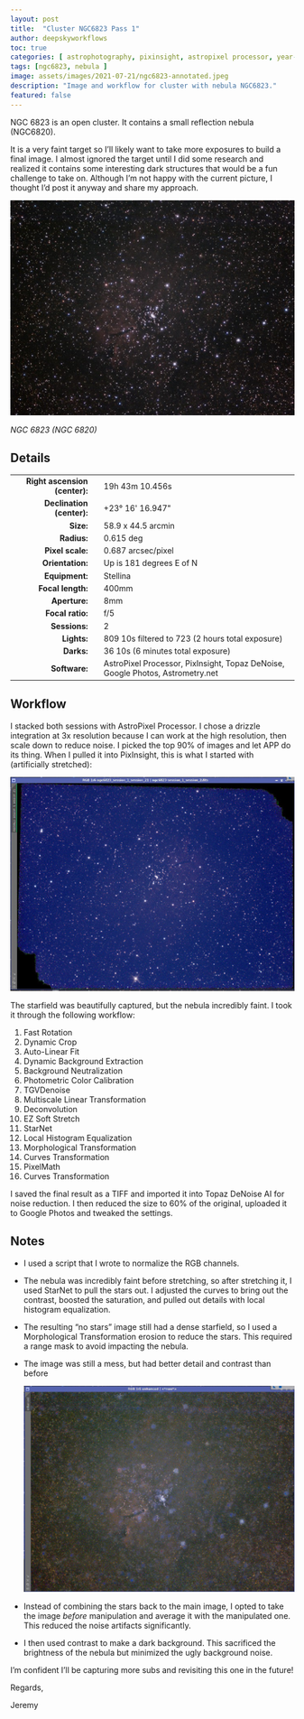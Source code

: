 ```yaml
---
layout: post
title:  "Cluster NGC6823 Pass 1"
author: deepskyworkflows
toc: true
categories: [ astrophotography, pixinsight, astropixel processor, year-2021, month-2021-july ]
tags: [ngc6823, nebula ]
image: assets/images/2021-07-21/ngc6823-annotated.jpeg
description: "Image and workflow for cluster with nebula NGC6823."
featured: false
---
```


NGC 6823 is an open cluster. It contains a small reflection nebula (NGC6820).

It is a very faint target so I’ll likely want to take more exposures to build a final image. I almost ignored the target until I did some research and realized it contains some interesting dark structures that would be a fun challenge to take on. Although I’m not happy with the current picture, I thought I’d post it anyway and share my approach.

[![NGC6823 Pass 1](/assets/images/2021-07-21/ngc6823.jpeg)](/assets/images/2021-07-21/ngc6823.jpeg)

*NGC 6823 (NGC 6820)*

## Details

| | | |
|--:|---|:--| 
|__Right ascension (center):__| |19h 43m 10.456s|
|__Declination (center):__| | +23° 16' 16.947"|
|__Size:__| | 58.9 x 44.5 arcmin|
|__Radius:__| | 0.615 deg|
|__Pixel scale:__| | 0.687 arcsec/pixel|
|__Orientation:__| | Up is 181 degrees E of N|
|__Equipment:__| | Stellina|
|__Focal length:__| | 400mm|
|__Aperture:__| | 8mm|
|__Focal ratio:__| | f/5|
|__Sessions:__| | 2|
|__Lights:__| | 809 10s filtered to 723 (2 hours total exposure)|
|__Darks:__| | 36 10s (6 minutes total exposure)|
|__Software:__| | AstroPixel Processor, PixInsight, Topaz DeNoise, Google Photos, Astrometry.net|

## Workflow

I stacked both sessions with AstroPixel Processor. I chose a drizzle integration at 3x resolution because I can work at the high resolution, then scale down to reduce noise. I picked the top 90% of images and let APP do its thing. When I pulled it into PixInsight, this is what I started with (artificially stretched):

[![Raw linear image](/assets/images/2021-07-21/ngc6823-linear.jpeg)](/assets/images/2021-07-21/ngc6823-linear.jpeg)

The starfield was beautifully captured, but the nebula incredibly faint. I took it through the following workflow:

1. Fast Rotation
1. Dynamic Crop
1. Auto-Linear Fit
1. Dynamic Background Extraction
1. Background Neutralization
1. Photometric Color Calibration
1. TGVDenoise
1. Multiscale Linear Transformation
1. Deconvolution
1. EZ Soft Stretch
1. StarNet
1. Local Histogram Equalization
1. Morphological Transformation
1. Curves Transformation
1. PixelMath
1. Curves Transformation

I saved the final result as a TIFF and imported it into Topaz DeNoise AI for noise reduction. I then reduced the size to 60% of the original, uploaded it to Google Photos and tweaked the settings.

## Notes

- I used a script that I wrote to normalize the RGB channels.
- The nebula was incredibly faint before stretching, so after stretching it, I used StarNet to pull the stars out. I adjusted the curves to bring out the contrast, boosted the saturation, and pulled out details with local histogram equalization.
- The resulting “no stars” image still had a dense starfield, so I used a Morphological Transformation erosion to reduce the stars. This required a range mask to avoid impacting the nebula.
- The image was still a mess, but had better detail and contrast than before

  [![No stars](/assets/images/2021-07-21/ngc6823-no-stars.jpeg)](/assets/images/2021-07-21/ngc6823-no-stars.jpeg)
- Instead of combining the stars back to the main image, I opted to take the image *before* manipulation and average it with the manipulated one. This reduced the noise artifacts significantly.
- I then used contrast to make a dark background. This sacrificed the brightness of the nebula but minimized the ugly background noise.

I’m confident I’ll be capturing more subs and revisiting this one in the future!

Regards,

Jeremy